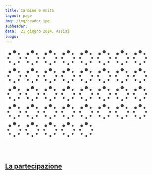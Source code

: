 ```yaml
---
title: Carmine e Anita
layout: page
img: /img/header.jpg
subheader:
data:  21 giugno 2014, Assisi
luogo: 
---
```


<img src="/img/loader.gif" data-src="gallery/ca-00.jpg" class="" />
<img src="/img/loader.gif" data-src="gallery/ca-00b.jpg" class="" />
<img src="/img/loader.gif" data-src="gallery/ca-01.jpg" class="" />
<img src="/img/loader.gif" data-src="gallery/ca-03.jpg" class="" />
<img src="/img/loader.gif" data-src="gallery/ca-04.jpg" class="" />
<img src="/img/loader.gif" data-src="gallery/ca-05.jpg" class="" />
<img src="/img/loader.gif" data-src="gallery/ca-06.jpg" class="" />
<img src="/img/loader.gif" data-src="gallery/ca-07.jpg" class="" />
<img src="/img/loader.gif" data-src="gallery/ca-08.jpg" class="" />
<img src="/img/loader.gif" data-src="gallery/ca-09.jpg" class="" />
<img src="/img/loader.gif" data-src="gallery/ca-10.jpg" class="" />
<img src="/img/loader.gif" data-src="gallery/ca-11.jpg" class="" />
<img src="/img/loader.gif" data-src="gallery/ca-12.jpg" class="" />
<img src="/img/loader.gif" data-src="gallery/ca-13.jpg" class="" />
<img src="/img/loader.gif" data-src="gallery/ca-14.jpg" class="" />
<img src="/img/loader.gif" data-src="gallery/ca-15.jpg" class="" />
<img src="/img/loader.gif" data-src="gallery/ca-16.jpg" class="" />
<img src="/img/loader.gif" data-src="gallery/ca-17.jpg" class="" />
<img src="/img/loader.gif" data-src="gallery/ca-18.jpg" class="" />
<img src="/img/loader.gif" data-src="gallery/ca-19.jpg" class="" />
<img src="/img/loader.gif" data-src="gallery/ca-20.jpg" class="" />
<img src="/img/loader.gif" data-src="gallery/ca-21.jpg" class="" />
<img src="/img/loader.gif" data-src="gallery/ca-22.jpg" class="" />
<img src="/img/loader.gif" data-src="gallery/ca-23.jpg" class="" />
<img src="/img/loader.gif" data-src="gallery/ca-24.jpg" class="" />
<img src="/img/loader.gif" data-src="gallery/ca-25.jpg" class="" />
<img src="/img/loader.gif" data-src="gallery/ca-26.jpg" class="" />
<img src="/img/loader.gif" data-src="gallery/ca-27.jpg" class="" />
<img src="/img/loader.gif" data-src="gallery/ca-28.jpg" class="" />
<img src="/img/loader.gif" data-src="gallery/ca-29.jpg" class="" />
<img src="/img/loader.gif" data-src="gallery/ca-30.jpg" class="" />
<img src="/img/loader.gif" data-src="gallery/ca-31.jpg" class="" />
<img src="/img/loader.gif" data-src="gallery/ca-32.jpg" class="" />
<img src="/img/loader.gif" data-src="gallery/ca-33.jpg" class="" />
<img src="/img/loader.gif" data-src="gallery/ca-34.jpg" class="" />
<img src="/img/loader.gif" data-src="gallery/ca-35.jpg" class="" />
<img src="/img/loader.gif" data-src="gallery/ca-36.jpg" class="" />


<br> <br>

## [La partecipazione](/partecipazione/)
